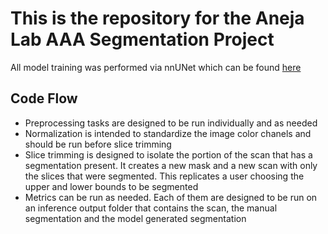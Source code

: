 # This is the repository for the Aneja Lab AAA Segmentation Project

All model training was performed via nnUNet which can be found [here](https://github.com/MIC-DKFZ/nnUNet/tree/master)

## Code Flow
- Preprocessing tasks are designed to be run individually and as needed
- Normalization is intended to standardize the image color chanels and should be run before slice trimming
- Slice trimming is designed to isolate the portion of the scan that has a segmentation present. It creates a new mask and a new scan with only the slices that were segmented. This replicates a user choosing the upper and lower bounds to be segmented
- Metrics can be run as needed. Each of them are designed to be run on an inference output folder that contains the scan, the manual segmentation and the model generated segmentation
